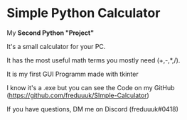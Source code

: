 # Simple Python Calculator

My **Second Python "Project"**

It's a small calculator for your PC.

It has the most useful math terms you mostly need (+,-,*,/).

It is my first GUI Programm made with tkinter

I know it's a .exe but you can see the Code on my GitHub (https://github.com/freduuuk/SImple-Calculator)

If you have questions, DM me on Discord (freduuuk#0418)
